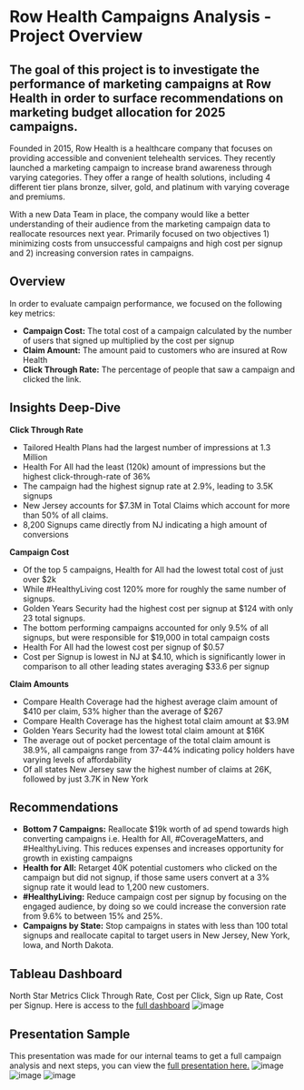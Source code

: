 
# Row Health Campaigns Analysis - Project Overview

## The goal of this project is to investigate the performance of marketing campaigns at Row Health in order to surface recommendations on marketing budget allocation for 2025 campaigns. 
Founded in 2015, Row Health is a healthcare company that focuses on providing accessible and convenient telehealth services. They recently launched a marketing campaign to increase brand awareness through varying categories. They offer a range of health solutions, including 4 different tier plans bronze, silver, gold, and platinum with varying coverage and premiums. 

With a new Data Team in place, the company would like a better understanding of their audience from the marketing campaign data to reallocate resources next year. Primarily focused on two objectives 1) minimizing costs from unsuccessful campaigns and high cost per signup and 2) increasing conversion rates in campaigns. 

## Overview
In order to evaluate campaign performance, we focused on the following key metrics:

- **Campaign Cost:** The total cost of a campaign calculated by the number of users that signed up multiplied by the cost per signup
- **Claim Amount:** The amount paid to customers who are insured at Row Health
- **Click Through Rate:** The percentage of people that saw a campaign and clicked the link.

## Insights Deep-Dive
**Click Through Rate**
- Tailored Health Plans had the largest number of impressions at 1.3 Million
- Health For All had the least  (120k) amount of impressions but the highest click-through-rate of 36%
- The campaign had the highest signup rate at 2.9%, leading to 3.5K signups
- New Jersey accounts for $7.3M in Total Claims which account for more than 50% of all claims.
- 8,200 Signups came directly from NJ indicating a high amount of conversions

**Campaign Cost**
- Of the top 5 campaigns, Health for All had the lowest total cost of just over $2k
- While #HealthyLiving cost 120% more for roughly the same number of signups.
- Golden Years Security had the highest cost per signup at $124 with only 23 total signups.
- The bottom performing campaigns accounted for only 9.5%  of all signups, but were responsible for $19,000 in total campaign costs
-  Health For All had the lowest cost per signup of $0.57
- Cost per Signup is lowest in NJ at $4.10, which is significantly lower in comparison to all other leading states averaging $33.6 per signup

**Claim Amounts**
- Compare Health Coverage had the highest average claim amount of $410 per claim, 53% higher than the average of $267
- Compare Health Coverage has the highest total claim amount at $3.9M
- Golden Years Security had the lowest total claim amount at $16K
- The average out of pocket percentage of the total claim amount is 38.9%, all campaigns range from 37-44% indicating policy holders have varying levels of affordability
- Of all states New Jersey saw the highest number of claims at 26K, followed by just 3.7K in New York

## Recommendations
 - **Bottom 7 Campaigns:** Reallocate $19k worth of ad spend towards high converting campaigns i.e. Health for All, #CoverageMatters, and #HealthyLiving. This reduces expenses and increases opportunity for growth in existing campaigns
 - **Health for All:** Retarget 40K potential customers who clicked on the campaign but did not signup, if those same users convert at a 3% signup rate it would lead to 1,200 new customers.
 - **#HealthyLiving:** Reduce campaign cost per signup  by focusing on the engaged audience, by doing so we could increase the conversion rate  from 9.6% to between 15% and 25%.
 - **Campaigns by State:** Stop campaigns in states with less than 100 total signups and reallocate capital to target users in New Jersey, New York, Iowa, and North Dakota.

## Tableau Dashboard
North Star Metrics
Click Through Rate, Cost per Click, Sign up Rate, Cost per Signup. Here is access to the [full dashboard](https://public.tableau.com/app/profile/garrett.lockhart/viz/RowHealthTableau/CampaignCategoryDashboard?publish=yes)
![image](https://i.imgur.com/mnA7umW.png "image")

## Presentation Sample
This presentation was made for our internal teams to get a full campaign analysis and next steps, you can view the [full presentation here.](https://docs.google.com/presentation/d/1JesVXIeaTxBk5T0HHH_a-1MZY7QVmLIQYJ3ygk4BLyc/edit?usp=sharing)
![image](https://github.com/user-attachments/assets/df2f5eee-767c-4504-91d2-07006ebc16ac)
![image](https://github.com/user-attachments/assets/e55cf961-a37e-49c5-b5d4-9f242030dc53)
![image](https://github.com/user-attachments/assets/f8102ce4-7a37-44a1-9138-ce4cd8ed59d7)

